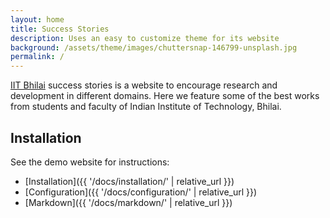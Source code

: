 ```yaml
---
layout: home
title: Success Stories
description: Uses an easy to customize theme for its website
background: /assets/theme/images/chuttersnap-146799-unsplash.jpg
permalink: /
---
```


[IIT Bhilai](www.iitbhilai.ac.in/index.php) success stories is a website to encourage research and development in different domains. Here we feature some of the best works from students and faculty of Indian Institute of Technology, Bhilai. 

## Installation

See the demo website for instructions:

- [Installation]({{ '/docs/installation/' | relative_url }})
- [Configuration]({{ '/docs/configuration/' | relative_url }})
- [Markdown]({{ '/docs/markdown/' | relative_url }})
